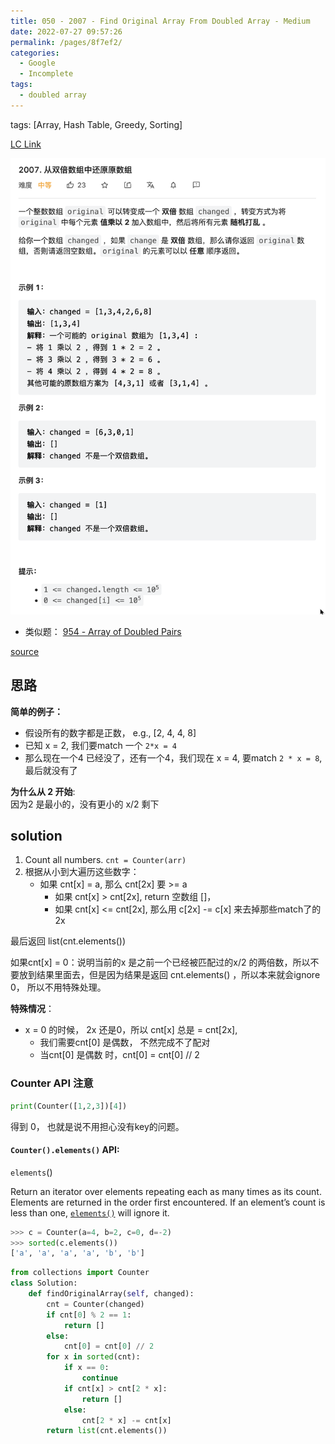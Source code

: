 ```yaml
---
title: 050 - 2007 - Find Original Array From Doubled Array - Medium
date: 2022-07-27 09:57:26
permalink: /pages/8f7ef2/
categories:
  - Google
  - Incomplete
tags:
  - doubled array
---
```

tags: [Array, Hash Table, Greedy, Sorting]

[LC Link](https://leetcode.cn/problems/find-original-array-from-doubled-array/)

![](https://raw.githubusercontent.com/emmableu/image/master/202208101422369.png)

- 类似题： [954 - Array of Doubled Pairs](https://emmableu.github.io/blog/pages/573937/)

[source](https://leetcode.com/problems/find-original-array-from-doubled-array/discuss/1470959/JavaC%2B%2BPython-Match-from-the-Smallest-or-Biggest-100)

## 思路
**简单的例子：**
- 假设所有的数字都是正数， e.g., [2, 4, 4, 8]
- 已知 x = 2, 我们要match 一个 `2*x = 4`
- 那么现在一个4 已经没了，还有一个4，我们现在 x = 4, 要match `2 * x = 8`,  最后就没有了

**为什么从 2 开始**:  
因为2 是最小的，没有更小的 x/2 剩下


## solution
1. Count all numbers. `cnt = Counter(arr)`
2. 根据从小到大遍历这些数字：
	- 如果 cnt[x] = a, 那么 cnt[2x] 要 >= a
		- 如果 cnt[x] > cnt[2x], return 空数组 []，
		- 如果 cnt[x] <= cnt[2x], 那么用 c[2x] -= c[x] 来去掉那些match了的2x

最后返回 list(cnt.elements())

如果cnt[x] = 0：说明当前的x 是之前一个已经被匹配过的x/2 的两倍数，所以不要放到结果里面去，但是因为结果是返回 cnt.elements() ，所以本来就会ignore 0， 所以不用特殊处理。

**特殊情况**：
- x = 0 的时候， 2x 还是0，所以 cnt[x] 总是 = cnt[2x],
	- 我们需要cnt[0] 是偶数， 不然完成不了配对
	- 当cnt[0] 是偶数 时，cnt[0] = cnt[0] // 2


### Counter API 注意
```python
print(Counter([1,2,3])[4]) 
```

得到 0， 也就是说不用担心没有key的问题。

#### `Counter().elements()` API:
`elements`()[](https://docs.python.org/3/library/collections.html#collections.Counter.elements "Permalink to this definition")

Return an iterator over elements repeating each as many times as its count. Elements are returned in the order first encountered. If an element’s count is less than one, [`elements()`](https://docs.python.org/3/library/collections.html#collections.Counter.elements "collections.Counter.elements") will ignore it.
```python
>>> c = Counter(a=4, b=2, c=0, d=-2)
>>> sorted(c.elements())
['a', 'a', 'a', 'a', 'b', 'b']
```

```python
from collections import Counter
class Solution:
	def findOriginalArray(self, changed):
		cnt = Counter(changed)
		if cnt[0] % 2 == 1:
			return []
		else:
			cnt[0] = cnt[0] // 2
		for x in sorted(cnt):
			if x == 0:
				continue
			if cnt[x] > cnt[2 * x]:
				return []
			else:
				cnt[2 * x] -= cnt[x]
		return list(cnt.elements())
```